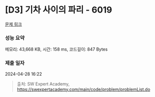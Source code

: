 # [D3] 기차 사이의 파리 - 6019 

[문제 링크](https://swexpertacademy.com/main/code/problem/problemDetail.do?contestProbId=AWajaTmaZw4DFAWM) 

### 성능 요약

메모리: 43,668 KB, 시간: 158 ms, 코드길이: 847 Bytes

### 제출 일자

2024-04-28 16:22



> 출처: SW Expert Academy, https://swexpertacademy.com/main/code/problem/problemList.do